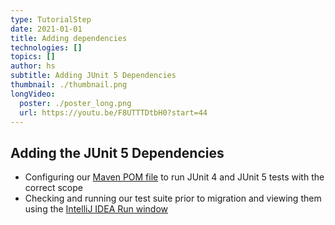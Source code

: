 ```yaml
---
type: TutorialStep
date: 2021-01-01
title: Adding dependencies
technologies: []
topics: []
author: hs
subtitle: Adding JUnit 5 Dependencies
thumbnail: ./thumbnail.png
longVideo:
  poster: ./poster_long.png
  url: https://youtu.be/F8UTTTDtbH0?start=44
---
```


## Adding the JUnit 5 Dependencies
- Configuring our [Maven POM file](https://github.com/JetBrains/intellij-samples/blob/9afc1e77d269e0d4a0cbcf57f9862e9b321f2e68/standard-java/pom.xml) to run JUnit 4 and JUnit 5 tests with the correct scope
- Checking and running our test suite prior to migration and viewing them using the [IntelliJ IDEA Run window](https://www.jetbrains.com/help/idea/run-tool-window.html)